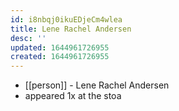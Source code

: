 ```yaml
---
id: i8nbqj0ikuEDjeCm4wlea
title: Lene Rachel Andersen
desc: ''
updated: 1644961726955
created: 1644961726955
---
```



- [[person]] - Lene Rachel Andersen
- appeared 1x at the stoa
